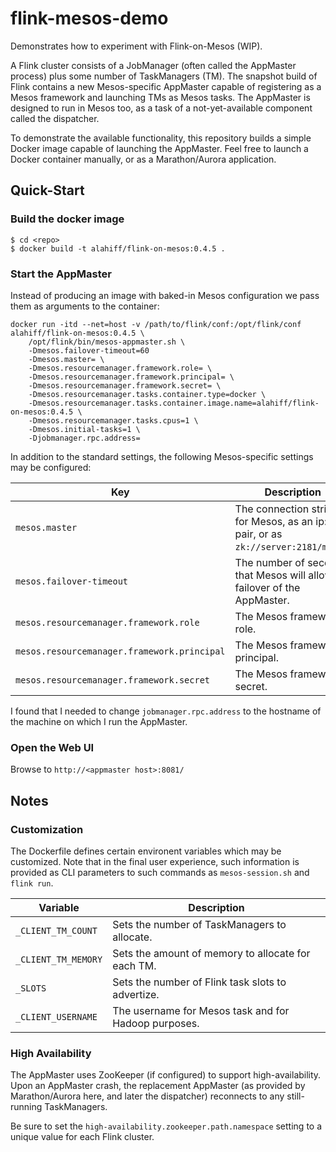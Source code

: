 # flink-mesos-demo

Demonstrates how to experiment with Flink-on-Mesos (WIP).

A Flink cluster consists of a JobManager (often called the AppMaster process) plus some number of TaskManagers (TM).
The snapshot build of Flink contains a new Mesos-specific AppMaster capable of registering as a Mesos framework and
launching TMs as Mesos tasks.    The AppMaster is designed to run in Mesos too, as a task of a not-yet-available component 
called the dispatcher.

To demonstrate the available functionality, this repository builds a simple Docker image capable of launching the AppMaster.
Feel free to launch a Docker container manually, or as a Marathon/Aurora application.

## Quick-Start

### Build the docker image
```
$ cd <repo>
$ docker build -t alahiff/flink-on-mesos:0.4.5 .
```
 
### Start the AppMaster
Instead of producing an image with baked-in Mesos configuration we pass them as arguments to the container:
```
docker run -itd --net=host -v /path/to/flink/conf:/opt/flink/conf alahiff/flink-on-mesos:0.4.5 \
    /opt/flink/bin/mesos-appmaster.sh \
    -Dmesos.failover-timeout=60
    -Dmesos.master= \
    -Dmesos.resourcemanager.framework.role= \
    -Dmesos.resourcemanager.framework.principal= \
    -Dmesos.resourcemanager.framework.secret= \
    -Dmesos.resourcemanager.tasks.container.type=docker \
    -Dmesos.resourcemanager.tasks.container.image.name=alahiff/flink-on-mesos:0.4.5 \
    -Dmesos.resourcemanager.tasks.cpus=1 \
    -Dmesos.initial-tasks=1 \
    -Djobmanager.rpc.address=
```

In addition to the standard settings, the following 
Mesos-specific settings may be configured:

| Key            | Description |
|----------------|-------------|
| `mesos.master`   | The connection string for Mesos, as an ip:port pair, or as `zk://server:2181/mesos`. |
| `mesos.failover-timeout` | The number of seconds that Mesos will allow for failover of the AppMaster. | 
| `mesos.resourcemanager.framework.role` | The Mesos framework role. |
| `mesos.resourcemanager.framework.principal` | The Mesos framework principal. |
| `mesos.resourcemanager.framework.secret` | The Mesos framework secret. |

I found that I needed to change `jobmanager.rpc.address` to the hostname of the machine on which I run the AppMaster.

### Open the Web UI
Browse to `http://<appmaster host>:8081/`

## Notes

### Customization

The Dockerfile defines certain environent variables which may be customized.  Note that in the final user experience,
such information is provided as CLI parameters to such commands as `mesos-session.sh` and `flink run`.

| Variable | Description |
|----------|------------|
| `_CLIENT_TM_COUNT` | Sets the number of TaskManagers to allocate.  |
| `_CLIENT_TM_MEMORY` | Sets the amount of memory to allocate for each TM. |
| `_SLOTS` | Sets the number of Flink task slots to advertize. |
| `_CLIENT_USERNAME` | The username for Mesos task and for Hadoop purposes. |

### High Availability
The AppMaster uses ZooKeeper (if configured) to support high-availability.    Upon an AppMaster crash,
the replacement AppMaster (as provided by Marathon/Aurora here, and later the dispatcher) reconnects to
any still-running TaskManagers.

Be sure to set the `high-availability.zookeeper.path.namespace` setting to a
unique value for each Flink cluster.
